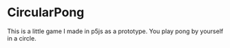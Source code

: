 # CircularPong
This is a little game I made in p5js as a prototype. You play pong by yourself in a circle.
